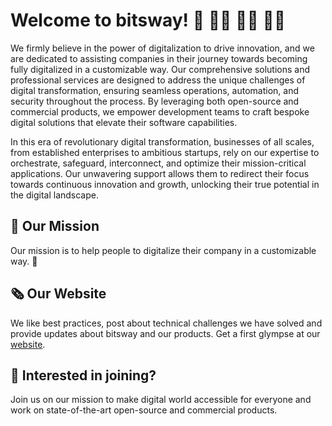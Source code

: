 # Welcome to bitsway! 👋 👋🏿 👋🏻 👋🏽

We firmly believe in the power of digitalization to drive innovation, and we are dedicated to assisting companies in their journey towards becoming fully digitalized in a customizable way. Our comprehensive solutions and professional services are designed to address the unique challenges of digital transformation, ensuring seamless operations, automation, and security throughout the process. By leveraging both open-source and commercial products, we empower development teams to craft bespoke digital solutions that elevate their software capabilities.

In this era of revolutionary digital transformation, businesses of all scales, from established enterprises to ambitious startups, rely on our expertise to orchestrate, safeguard, interconnect, and optimize their mission-critical applications. Our unwavering support allows them to redirect their focus towards continuous innovation and growth, unlocking their true potential in the digital landscape.

## 🎯 Our Mission
Our mission is to help people to digitalize their company in a customizable way. 🚀

## 🗞️ Our Website

We like best practices, post about technical challenges we have solved and provide updates about bitsway and our products. Get a first glympse at our [website](https://bitsway.dev).

## 👔 Interested in joining?

Join us on our mission to make digital world accessible for everyone and work on state-of-the-art open-source and commercial products.
